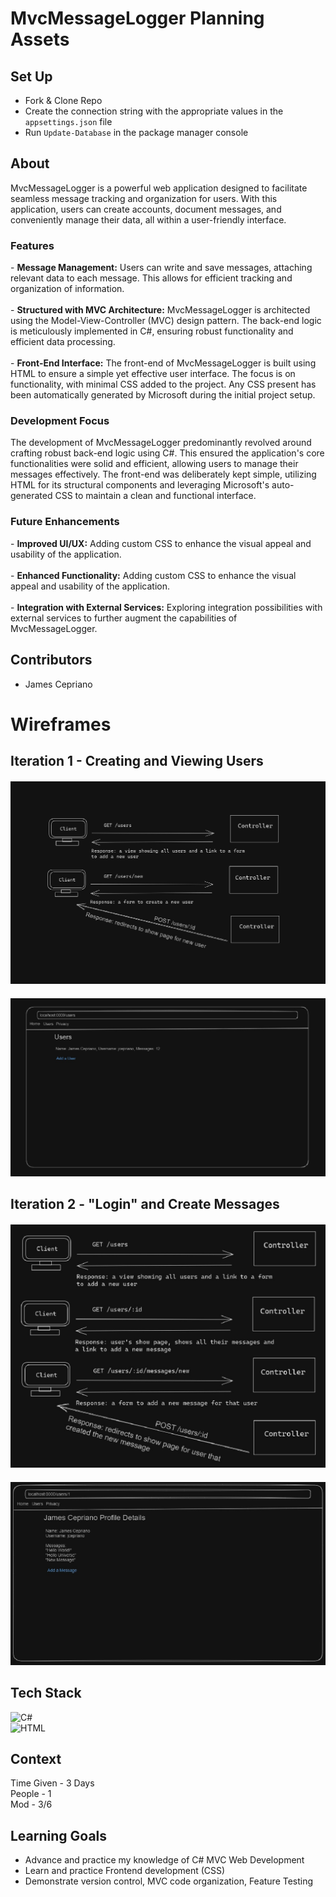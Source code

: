# MvcMessageLogger Planning Assets

## Set Up
- Fork & Clone Repo
- Create the connection string with the appropriate values in the `appsettings.json` file
- Run `Update-Database` in the package manager console

## About
MvcMessageLogger is a powerful web application designed to facilitate seamless message tracking and organization for users. 
With this application, users can create accounts, document messages, and conveniently manage their data, all within a user-friendly interface.
<h3>Features</h3>
- <Strong>Message Management:</Strong> Users can write and save messages, attaching relevant data to each message. This allows for efficient tracking and organization of information. <br/>
<br/>
- <Strong>Structured with MVC Architecture:</Strong> MvcMessageLogger is architected using the Model-View-Controller (MVC) design pattern. The back-end logic is meticulously implemented in C#, ensuring robust functionality and efficient data processing. <br/>
<br/>
- <Strong>Front-End Interface:</Strong> The front-end of MvcMessageLogger is built using HTML to ensure a simple yet effective user interface. The focus is on functionality, with minimal CSS added to the project. Any CSS present has been automatically generated by Microsoft during the initial project setup.
<h3>Development Focus</h3>
The development of MvcMessageLogger predominantly revolved around crafting robust back-end logic using C#. This ensured the application's core functionalities were solid and efficient, allowing users to manage their messages effectively. The front-end was deliberately kept simple, utilizing HTML for its structural components and leveraging Microsoft's auto-generated CSS to maintain a clean and functional interface.
<h3>Future Enhancements</h3>
- <Strong>Improved UI/UX:</Strong> Adding custom CSS to enhance the visual appeal and usability of the application. <br/>
<br/>
- <Strong>Enhanced Functionality:</Strong> Adding custom CSS to enhance the visual appeal and usability of the application. <br/>
<br/>
- <Strong>Integration with External Services:</Strong> Exploring integration possibilities with external services to further augment the capabilities of MvcMessageLogger.

## Contributors
- James Cepriano

<h1>Wireframes</h1>

## Iteration 1 - Creating and Viewing Users

#### ![File](file.png)
#### ![File1](file1.png)

## Iteration 2 - "Login" and Create Messages

#### ![File2](file2.png)
#### ![File3](file3.png)

## Tech Stack
![C#](https://img.shields.io/badge/c%23-%23239120.svg?style=for-the-badge&logo=c-sharp&logoColor=white) <br/>
![HTML](https://img.shields.io/badge/html-%23E34F26.svg?style=for-the-badge&logo=html5&logoColor=black)

## Context
Time Given - 3 Days <br/>
People - 1 <br/>
Mod - 3/6

## Learning Goals
- Advance and practice my knowledge of C# MVC Web Development
- Learn and practice Frontend development (CSS)
- Demonstrate version control, MVC code organization, Feature Testing
